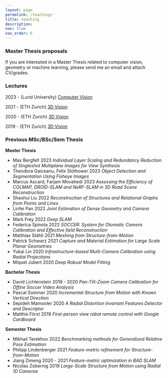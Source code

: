 ```yaml
---
layout: page
permalink: /teaching/
title: teaching
description:
nav: true
nav_order: 6
---
```


### Master Thesis proposals
If you are interested in a Master Thesis related to computer vision, geometry or machine learning, please send me an email and attach CV/grades.


### Lectures
2023 - (Lund University) [Computer Vision](https://kurser.lth.se/lot/course/FMAN95)

2021 - (ETH Zurich) [3D Vision](https://www.cvg.ethz.ch/teaching/3dvision/2021/index.php)

2020 - (ETH Zurich) [3D Vision](https://www.cvg.ethz.ch/teaching/3dvision/2020/index.php)

2019 - (ETH Zurich) [3D Vision](https://www.cvg.ethz.ch/teaching/3dvision/2019/index.php)

### Previous MSc/BSc/Sem Thesis
**Master Thesis**
- Max Bergfelt 2023 *Individual Layer Scaling and Redundancy Reduction of Singleshot Multiplane Images for View Synthesis*
- Theodora Gaiceanu, Felix Slothower 2023 *Object Detection and Segmentation Using Fisheye Images*
- Marcus Ascard, Farjam Movahedi 2023 *Assessing the Efficiency of COLMAP, DROID-SLAM and NeRF-SLAM in 3D Road Scene Reconstruction*
- Shaohui Liu 2022 *Reconstruction of Structures and Relational Graphs from Points and Lines*
- Linfei Pan 2022 *Joint Estimation of Dense Geometry and Camera Calibration*
- Mark Frey 2022
*Deep SLAM*
- Federica Spinola 2022
*SOCCER: System for Otomatic Camera Calibration and Effective field Reconstruction*
- Matthias Stähli 2021
*Meshing from Structure-from-Motion*
- Patrick Schwarz 2021
*Capture and Material Estimation for Large Scale Planar Geometries*
- Yukai Lin 2020
*Infrastructure-based Multi-Camera Calibration using Radial Projections*
- Miquel Jubert 2020
*Deep Robust Model Fitting*

**Bachelor Thesis**

- David Lichtenstein 2019 - 2020
*Pan-Tilt-Zoom Camera Calibration for Offine Soccer Video Analysis*
- Pascal Sommer 2020
*Incremental Structure from Motion with Known Vertical Direction*
- Sepideh Mamooler 2020
*A Radial Distortion Invariant Features Detector and Descriptor*
- Matthis Först 2019
*First-person view robot remote control with Google Cardboard*

**Semester Thesis**
- Mikhail Terekhov 2022
*Benchmarking methods for Generalized Relative Pose Estimation*
- Philipp Lindenberger 2021
*Feature-metric refinement for Structure-from-Motion*
- Jiang Zimeng 2020 - 2021
*Feature-metric optimization in BAD SLAM*
- Nicolas Zobernig 2019
*Large-Scale Structure from Motion using Radial 1D Cameras*
